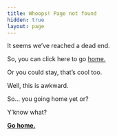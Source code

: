```yaml
---
title: Whoops! Page not found
hidden: true
layout: page
---
```


It seems we’ve reached a dead end.

So, you can click here to go [home.](/)

Or you could stay, that’s cool too.

Well, this is awkward.

So… you going home yet or?

Y’know what?

**[Go home.](/)**